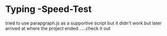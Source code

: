 # Typing -Speed-Test
 tried to use parapgraph.js as a supportive script but it didn't work but later arrived at where the project ended......check it out
